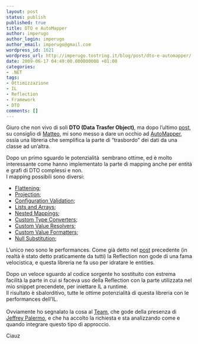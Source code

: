 ```yaml
---
layout: post
status: publish
published: true
title: DTO e AutoMapper
author: imperugo
author_login: imperugo
author_email: imperugo@gmail.com
wordpress_id: 1621
wordpress_url: http://imperugo.tostring.it/blog/post/dto-e-automapper/
date: 2009-06-17 04:49:00.000000000 +01:00
categories:
- .NET
tags:
- Ottimizzazione
- IL
- Reflection
- Framework
- DTO
comments: []
---
```

<p>Giuro che non vivo di soli <strong>DTO (Data Trasfer Object)</strong>, ma dopo l’ultimo <a href="http://imperugo.tostring.it/Blog/Post/DTO-IL-e-Reflection-nelle-nostre-applicazioni" target="_blank">post</a>, su consiglio di <a href="http://blogs.ugidotnet.org/bmatte/Default.aspx" rel="nofollow" target="_blank">Matteo</a>, mi sono messo a dare un occhio ad <a href="http://automapper.codeplex.com/" rel="nofollow" target="_blank">AutoMapper</a>, ossia una libreria che semplifica la parte di “trasbordo” dei dati da una classe ad un’altra.</p>  <p>Dopo un primo sguardo le potenzialità&#160; sembrano ottime, ed è molto interessante come hanno implementato la parte di mapping anche per entità e grafi di DTO complessi e non.    <br />I mapping possibili sono diversi:</p>  <ul>   <li><a href="http://automapper.codeplex.com/Wiki/View.aspx?title=Flattening" rel="nofollow" target="_blank">Flattening</a>; </li>    <li><a href="http://automapper.codeplex.com/Wiki/View.aspx?title=Projection" rel="nofollow" target="_blank">Projection</a>; </li>    <li><a href="http://automapper.codeplex.com/Wiki/View.aspx?title=Configuration%20Validation" rel="nofollow" target="_blank">Configuration Validation</a>; </li>    <li><a href="http://automapper.codeplex.com/Wiki/View.aspx?title=Lists%20and%20Arrays" rel="nofollow" target="_blank">Lists and Arrays</a>; </li>    <li><a href="http://automapper.codeplex.com/Wiki/View.aspx?title=Nested%20Mappings" rel="nofollow" target="_blank">Nested Mappings</a>; </li>    <li><a href="http://automapper.codeplex.com/Wiki/View.aspx?title=Custom%20Type%20Converters" rel="nofollow" target="_blank">Custom Type Converters</a>; </li>    <li><a href="http://automapper.codeplex.com/Wiki/View.aspx?title=Custom%20Value%20Resolvers" rel="nofollow" target="_blank">Custom Value Resolvers</a>; </li>    <li><a href="http://automapper.codeplex.com/Wiki/View.aspx?title=Custom%20Value%20Formatters" rel="nofollow" target="_blank">Custom Value Formatters</a>; </li>    <li><a href="http://automapper.codeplex.com/Wiki/View.aspx?title=Null%20Substitution" rel="nofollow" target="_blank">Null Substitution</a>;</li> </ul>  <p>L’unico neo sono le performances. Come già detto nel <a href="http://imperugo.tostring.it/Blog/Post/DTO-IL-e-Reflection-nelle-nostre-applicazioni" target="_blank">post</a> precedente (in realtà è stato detto praticamente da tutti) la Reflection non gode di una fama velocistica, e questa libreria ne fa uso per idratare le entities.</p>  <p>Dopo un veloce sguardo al codice sorgente ho sostituito con estrema facilità la parte in cui si faceva uso della Reflection con la parte utilizzata nel mio snippet precendete, per iniettare IL a runtime.    <br />Il risultato è sbalorditivo, tutte le ottime potenzialità di questa libreria con le performances dell’IL.     <br />    <br />Ovviamente ho segnalato la cosa al <a href="http://automapper.codeplex.com/People/ProjectPeople.aspx" rel="nofollow" target="_blank">Team</a>, che gode della presenza di <a href="http://jeffreypalermo.com/" rel="nofollow" target="_blank">Jeffrey Palermo</a>, e che ha accolto la richiesta e sta analizzando come e quando integrare questo tipo di approccio.</p>  <p>Ciauz</p>
